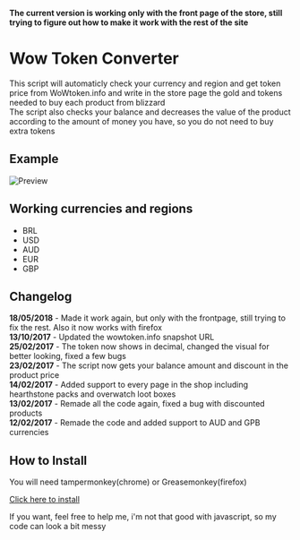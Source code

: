 **The current version is working only with the front page of the store, still trying to figure out how to make it work with the rest of the site**  

# Wow Token Converter

This script will automaticly check your currency and region and get token price from WoWtoken.info and write in the store page the gold and tokens needed to buy each product from blizzard  
The script also checks your balance and decreases the value of the product according to the amount of money you have, so you do not need to buy extra tokens

## Example
![Preview](https://i.imgur.com/XgnIs9o.jpg)

## Working currencies and regions
* BRL
* USD
* AUD
* EUR
* GBP
## Changelog
**18/05/2018** - Made it work again, but only with the frontpage, still trying to fix the rest. Also it now works with firefox  
**13/10/2017** - Updated the wowtoken.info snapshot URL  
**25/02/2017** - The token now shows in decimal, changed the visual for better looking, fixed a few bugs  
**23/02/2017** - The script now gets your balance amount and discount in the product price  
**14/02/2017** - Added support to every page in the shop including hearthstone packs and overwatch loot boxes  
**13/02/2017** - Remade all the code again, fixed a bug with discounted products  
**12/02/2017** - Remade the code and added support to AUD and GPB currencies

## How to Install
You will need tampermonkey(chrome) or Greasemonkey(firefox)

[Click here to install](https://github.com/victorscopel/wow-token-converter/raw/master/converter.user.js)

If you want, feel free to help me, i'm not that good with javascript, so my code can look a bit messy

